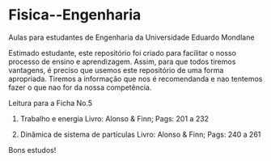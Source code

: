 # Fisica--Engenharia
Aulas para estudantes de Engenharia da Universidade Eduardo Mondlane

Estimado estudante, este repositório foi criado para facilitar o nosso processo de ensino e aprendizagem. Assim, para que todos tiremos vantagens, é preciso que usemos este repositório de uma forma apropriada. Tiremos a informação que nos é recomendanda e nao tentemos fazer o que nao for da nossa competência.


Leitura para a Ficha No.5 

1. Trabalho e energia
Livro: Alonso & Finn;  Pags: 201 a 232

2. Dinâmica de sistema de partículas
Livro: Alonso & Finn;  Pags: 240 a 261

Bons estudos!

